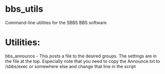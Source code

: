 # bbs_utils
Command-line utilities for the SBBS BBS software


Utilities:
==
bbs_announce - This posts a file to the desired groups. The settings are in the file at the top. Especially note that you need to copy the Announce.txt to /sbbs/exec or somewhere else and change that line in the script

